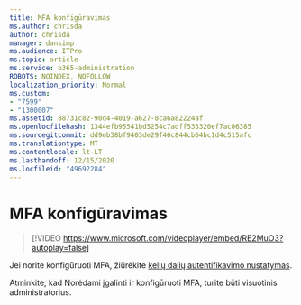 ```yaml
---
title: MFA konfigūravimas
ms.author: chrisda
author: chrisda
manager: dansimp
ms.audience: ITPro
ms.topic: article
ms.service: o365-administration
ROBOTS: NOINDEX, NOFOLLOW
localization_priority: Normal
ms.custom:
- "7599"
- "1300007"
ms.assetid: 88731c82-90d4-4019-a627-8ca6a82224af
ms.openlocfilehash: 1344efb95541bd5254c7adff533320ef7ac06385
ms.sourcegitcommit: dd9eb38bf9403de29f46c844cb64bc1d4c515afc
ms.translationtype: MT
ms.contentlocale: lt-LT
ms.lasthandoff: 12/15/2020
ms.locfileid: "49692284"
---
```

# <a name="configure-mfa"></a>MFA konfigūravimas

> [!VIDEO https://www.microsoft.com/videoplayer/embed/RE2MuO3?autoplay=false]

Jei norite konfigūruoti MFA, žiūrėkite [kelių dalių autentifikavimo nustatymas](https://docs.microsoft.com/microsoft-365/admin/security-and-compliance/set-up-multi-factor-authentication).

Atminkite, kad Norėdami įgalinti ir konfigūruoti MFA, turite būti visuotinis administratorius.
